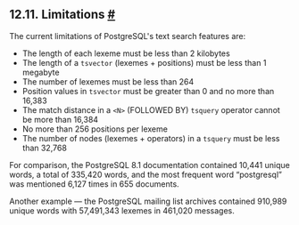 ## 12.11. Limitations [#](#TEXTSEARCH-LIMITATIONS)

The current limitations of PostgreSQL's text search features are:

* The length of each lexeme must be less than 2 kilobytes
* The length of a `tsvector` (lexemes + positions) must be less than 1 megabyte
* The number of lexemes must be less than 264
* Position values in `tsvector` must be greater than 0 and no more than 16,383
* The match distance in a `<N>` (FOLLOWED BY) `tsquery` operator cannot be more than 16,384
* No more than 256 positions per lexeme
* The number of nodes (lexemes + operators) in a `tsquery` must be less than 32,768

For comparison, the PostgreSQL 8.1 documentation contained 10,441 unique words, a total of 335,420 words, and the most frequent word “postgresql” was mentioned 6,127 times in 655 documents.

Another example — the PostgreSQL mailing list archives contained 910,989 unique words with 57,491,343 lexemes in 461,020 messages.